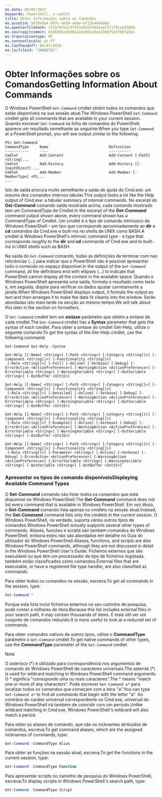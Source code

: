 ```yaml
---
ms.date: 06/05/2017
keywords: PowerShell, o cmdlet
title: Obter Informações sobre os Comandos
ms.assetid: 56f8e5b4-d97c-4e59-abbe-bf13e464eb0d
ms.openlocfilehash: c51579fe2cdf4f2a0d3248d1aaf3f1f9cac83868
ms.sourcegitcommit: 01d6985ed190a222e9da1da41596f524f607a5bc
ms.translationtype: MT
ms.contentlocale: pt-PT
ms.lasthandoff: 06/07/2018
ms.locfileid: "34482731"
---
```

# <a name="getting-information-about-commands"></a><span data-ttu-id="d5c84-103">Obter Informações sobre os Comandos</span><span class="sxs-lookup"><span data-stu-id="d5c84-103">Getting Information About Commands</span></span>
<span data-ttu-id="d5c84-104">O Windows PowerShell `Get-Command` cmdlet obtém todos os comandos que estão disponíveis na sua sessão atual.</span><span class="sxs-lookup"><span data-stu-id="d5c84-104">The Windows PowerShell `Get-Command` cmdlet gets all commands that are available in your current session.</span></span> <span data-ttu-id="d5c84-105">Quando escrever `Get-Command` na linha de comandos do PowerShell, aparece um resultado semelhante ao seguinte:</span><span class="sxs-lookup"><span data-stu-id="d5c84-105">When you type `Get-Command` at a PowerShell prompt, you will see output similar to the following:</span></span>

```
PS> Get-Command
CommandType     Name                            Definition
-----------     ----                            ----------
Cmdlet          Add-Content                     Add-Content [-Path] <String[...
Cmdlet          Add-History                     Add-History [[-InputObject] ...
Cmdlet          Add-Member                      Add-Member [-MemberType] <PS...
...
```

<span data-ttu-id="d5c84-106">Isto de saída procura muito semelhante a saída de ajuda do Cmd.exe: um resumo dos comandos internos tabular.</span><span class="sxs-lookup"><span data-stu-id="d5c84-106">This output looks a lot like the Help output of Cmd.exe: a tabular summary of internal commands.</span></span> <span data-ttu-id="d5c84-107">No excerpt do **Get-Command** comando saída mostrada acima, cada comando mostrado tem um CommandType de Cmdlet.</span><span class="sxs-lookup"><span data-stu-id="d5c84-107">In the excerpt of the **Get-Command** command output shown above, every command shown has a CommandType of Cmdlet.</span></span> <span data-ttu-id="d5c84-108">Um cmdlet é o tipo de comando intrínseco do Windows PowerShell - um tipo que corresponde aproximadamente ao **dir** e **cd** comandos da Cmd.exe e built-ins no shells de UNIX como BASH.</span><span class="sxs-lookup"><span data-stu-id="d5c84-108">A cmdlet is Windows PowerShell's intrinsic command type - a type that corresponds roughly to the **dir** and **cd** commands of Cmd.exe and to built-ins in UNIX shells such as BASH.</span></span>

<span data-ttu-id="d5c84-109">Na saída do `Get-Command` comando, todas as definições de terminar com nas reticências (…) para indicar que o PowerShell não é possível apresentar todo o conteúdo no espaço disponível.</span><span class="sxs-lookup"><span data-stu-id="d5c84-109">In the output of the `Get-Command` command, all the definitions end with ellipses (...) to indicate that PowerShell cannot display all the content in the available space.</span></span> <span data-ttu-id="d5c84-110">Quando o Windows PowerShell apresenta uma saída, formata o resultado como texto e, em seguida, dispõe para verificar os dados ajustar corretamente a janela.</span><span class="sxs-lookup"><span data-stu-id="d5c84-110">When Windows PowerShell displays output, it formats the output as text and then arranges it to make the data fit cleanly into the window.</span></span> <span data-ttu-id="d5c84-111">Serão abordadas isto mais tarde na secção ao mesmo tempo.</span><span class="sxs-lookup"><span data-stu-id="d5c84-111">We will talk about this later in the section on formatters.</span></span>

<span data-ttu-id="d5c84-112">O `Get-Command` cmdlet tem um **sintaxe** parâmetro que obtém a sintaxe de cada cmdlet.</span><span class="sxs-lookup"><span data-stu-id="d5c84-112">The `Get-Command` cmdlet has a **Syntax** parameter that gets the syntax of each cmdlet.</span></span> <span data-ttu-id="d5c84-113">Para obter a sintaxe do cmdlet Get-Help, utilize o seguinte comando:</span><span class="sxs-lookup"><span data-stu-id="d5c84-113">To get the syntax of the Get-Help cmdlet, use the following command:</span></span>

```
Get-Command Get-Help -Syntax

Get-Help [[-Name] <String>] [-Path <String>] [-Category <String[]>] [-Component <String[]>] [-Functionality <String[]>]
 [-Role <String[]>] [-Full] [-Online] [-Verbose] [-Debug] [-ErrorAction <ActionPreference>] [-WarningAction <ActionPreference>] [-ErrorVariable <String>] [-WarningVariable <String>] [-OutVariable <String>] [-OutBuffer <Int32>]

Get-Help [[-Name] <String>] [-Path <String>] [-Category <String[]>] [-Component <String[]>] [-Functionality <String[]>]
 [-Role <String[]>] [-Detailed] [-Online] [-Verbose] [-Debug] [-ErrorAction <ActionPreference>] [-WarningAction <ActionPreference>] [-ErrorVariable <String>] [-WarningVariable <String>] [-OutVariable <String>] [-OutBuffer <Int32>]

Get-Help [[-Name] <String>] [-Path <String>] [-Category <String[]>] [-Component <String[]>] [-Functionality <String[]>]
 [-Role <String[]>] [-Examples] [-Online] [-Verbose] [-Debug] [-ErrorAction <ActionPreference>] [-WarningAction <ActionPreference>] [-ErrorVariable <String>] [-WarningVariable <String>] [-OutVariable <String>] [-OutBuffer <Int32>]

Get-Help [[-Name] <String>] [-Path <String>] [-Category <String[]>] [-Component <String[]>] [-Functionality <String[]>]
 [-Role <String[]>] [-Parameter <String>] [-Online] [-Verbose] [-Debug] [-ErrorAction <ActionPreference>] [-WarningAction <ActionPreference>] [-ErrorVariable <String>] [-WarningVariable <String>] [-OutVariable <String>] [-OutBuffer <Int32>]
```

### <a name="displaying-available-command-types"></a><span data-ttu-id="d5c84-114">Apresentar os tipos de comando disponíveis</span><span class="sxs-lookup"><span data-stu-id="d5c84-114">Displaying Available Command Types</span></span>
<span data-ttu-id="d5c84-115">O **Get-Command** comando não listar todos os comandos que está disponível no Windows PowerShell.</span><span class="sxs-lookup"><span data-stu-id="d5c84-115">The **Get-Command** command does not list every command that is available in Windows PowerShell.</span></span> <span data-ttu-id="d5c84-116">Em vez disso, o **Get-Command** comando lista apenas os cmdlets na sessão atual.</span><span class="sxs-lookup"><span data-stu-id="d5c84-116">Instead, the **Get-Command** command lists only the cmdlets in the current session.</span></span> <span data-ttu-id="d5c84-117">O Windows PowerShell, na verdade, suporta vários outros tipos de comandos.</span><span class="sxs-lookup"><span data-stu-id="d5c84-117">Windows PowerShell actually supports several other types of commands.</span></span> <span data-ttu-id="d5c84-118">Aliases, funções e scripts são também comandos do Windows PowerShell, embora estes não são abordados em detalhe no Guia do utilizador do Windows PowerShell.</span><span class="sxs-lookup"><span data-stu-id="d5c84-118">Aliases, functions, and scripts are also Windows PowerShell commands, although they are not discussed in detail in the Windows PowerShell User's Guide.</span></span> <span data-ttu-id="d5c84-119">Ficheiros externos que são executável ou que têm um processador de tipo de ficheiros registada, também estão classificados como comandos.</span><span class="sxs-lookup"><span data-stu-id="d5c84-119">External files that are executable, or have a registered file type handler, are also classified as commands.</span></span>

<span data-ttu-id="d5c84-120">Para obter todos os comandos na sessão, escreva:</span><span class="sxs-lookup"><span data-stu-id="d5c84-120">To get all commands in the session, type:</span></span>

```powershell
Get-Command *
```

<span data-ttu-id="d5c84-121">Porque esta lista inclui ficheiros externos no seu caminho de pesquisa, pode conter a milhares de itens.</span><span class="sxs-lookup"><span data-stu-id="d5c84-121">Because this list includes external files in your search path, it may contain thousands of items.</span></span> <span data-ttu-id="d5c84-122">É mais útil ver um conjunto de comandos reduzido.</span><span class="sxs-lookup"><span data-stu-id="d5c84-122">It is more useful to look at a reduced set of commands.</span></span>

<span data-ttu-id="d5c84-123">Para obter comandos nativos de outros tipos, utilize o **CommandType** parâmetro o `Get-Command` cmdlet.</span><span class="sxs-lookup"><span data-stu-id="d5c84-123">To get native commands of other types, use the **CommandType** parameter of the `Get-Command` cmdlet.</span></span>

> [!NOTE]
> <span data-ttu-id="d5c84-124">O asterisco (\*) é utilizado para correspondência nos argumentos de comando do Windows PowerShell de caracteres universais.</span><span class="sxs-lookup"><span data-stu-id="d5c84-124">The asterisk (\*) is used for wildcard matching in Windows PowerShell command arguments.</span></span> <span data-ttu-id="d5c84-125">O \* significa "corresponde uma ou mais caracteres".</span><span class="sxs-lookup"><span data-stu-id="d5c84-125">The \* means "match one or more of any characters".</span></span> <span data-ttu-id="d5c84-126">Pode escrever `Get-Command a*` para localizar todos os comandos que começam com a letra "a".</span><span class="sxs-lookup"><span data-stu-id="d5c84-126">You can type `Get-Command a*` to find all commands that begin with the letter "a".</span></span> <span data-ttu-id="d5c84-127">Ao contrário do caráter universal correspondente no Cmd.exe, universal do Windows PowerShell irá também de coincidir com um período.</span><span class="sxs-lookup"><span data-stu-id="d5c84-127">Unlike wildcard matching in Cmd.exe, Windows PowerShell's wildcard will also match a period.</span></span>

<span data-ttu-id="d5c84-128">Para obter os aliases de comando, que são os nicknames atribuídos de comandos, escreva:</span><span class="sxs-lookup"><span data-stu-id="d5c84-128">To get command aliases, which are the assigned nicknames of commands, type:</span></span>

```powershell
Get-Command -CommandType Alias
```

<span data-ttu-id="d5c84-129">Para obter as funções na sessão atual, escreva:</span><span class="sxs-lookup"><span data-stu-id="d5c84-129">To get the functions in the current session, type:</span></span>

```powershell
Get-Command -CommandType Function
```

<span data-ttu-id="d5c84-130">Para apresentar scripts no caminho de pesquisa do Windows PowerShell, escreva:</span><span class="sxs-lookup"><span data-stu-id="d5c84-130">To display scripts in Windows PowerShell's search path, type:</span></span>

```powershell
Get-Command -CommandType Script
```
